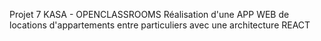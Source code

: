 Projet 7 KASA - OPENCLASSROOMS
Réalisation d'une APP WEB de locations d'appartements entre particuliers avec une architecture REACT
